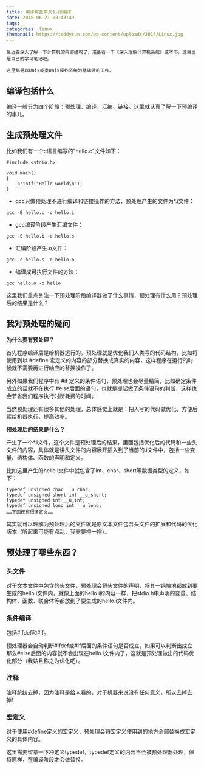 ```yaml
---
title: 编译那些事儿1-预编译
date: 2018-06-21 08:43:49
tags:
categories: linux
thumbnail: https://teddysun.com/wp-content/uploads/2014/Linux.jpg
---
```


    最近要深入了解一下计算机的内部结构了，准备看一下《深入理解计算机系统》这本书，这就当是自己的学习笔记吧。
    
    这里都是以Unix或类Unix操作系统为基础做的工作。
    
## 编译包括什么

编译一般分为四个阶段：预处理、编译、汇编、链接。这里就认真了解一下预编译的事儿。

## 生成预处理文件

比如我们有一个c语言编写的"hello.c"文件如下：

```
#include <stdio.h>

void main()
{
    printf("Hello world\n");
}
```
- gcc只做预处理不进行编译和链接操作的方法，预处理产生的文件为*.i文件：

```
gcc -E hello.c -o hello.i
```

- gcc编译阶段产生汇编文件：

```
gcc -S hello.i -o hello.s
```

- 汇编阶段产生.o文件：

```
gcc -c hello.s -o hello.o
```

- 编译成可执行文件的方法：
```
gcc hello.o -o hello
```

这里我们重点关注一下预处理阶段编译器做了什么事情，预处理有什么用？预处理后的结果是什么？

## 我对预处理的疑问

**为什么要有预处理？**

首先程序编译后是给机器运行的，预处理就是优化我们人类写的代码结构，比如将使用到以 #define 宏定义的内容的部分替换成真实的内容，这样程序在运行的时候就不需要再进行响应的替换操作了。

另外如果我们程序中有 #if 定义的条件语句，预处理也会尽量精简，比如确定条件成立的话就不在执行 #else后面的语句，也就是提起做了条件语句的判断，这样也会节省我们程序执行时所耗费的时间。

当然预处理还有很多其他的处理，总体感觉上就是：把人写的代码做优化，方便后续给机器执行，提高效率。

**预处理后的结果是什么？**

产生了一个*.i文件，这个文件是预处理后的结果，里面包括优化后的代码和一些头文件的内容，具体就是讲头文件的内容展开插入到了当前的.i文件中，包括一些变量、结构体、函数的声明和定义。

比如这里产生的hello.i文件中就包含了int、char、short等数据类型的定义，如下：

```
typedef unsigned char __u_char;
typedef unsigned short int __u_short;
typedef unsigned int __u_int;
typedef unsigned long int __u_long;
……下面还有很多定义……
```
其实就可以理解为预处理后的文件就是原文本文件包含头文件的扩展和代码的优化版本（听起来可能有点乱，我需要捋一捋）。

## 预处理了哪些东西？

### 头文件

对于文本文件中包含的头文件，预处理会将头文件的声明，将其一锅端地都放到要生成的hello.i文件内，就像上面的hello.i的内容一样，把stdio.h中声明的变量、结构体、函数、联合体等都放到了要生成的hello.i文件内。

### 条件编译

包括#ifdef和#if。

预处理器会自动判断#ifdef或#if后面的条件语句是否成立，如果可以判断出成立那么#else后面的内容就不会出现在hello.i文件内了，这就是预处理做出的代码优化部分（我姑且称之为优化吧）。

### 注释

注释统统去掉，因为注释是给人看的，对于机器来说没有任何意义，所以去掉去掉!

### 宏定义

对于使用#define定义的宏定义，预处理会将宏定义使用到的地方全部替换成宏定义的具体内容。

这里需要留意一下冲定义typedef，typedef定义的内容不会被预处理器处理，保持原样，在编译阶段才会做替换。